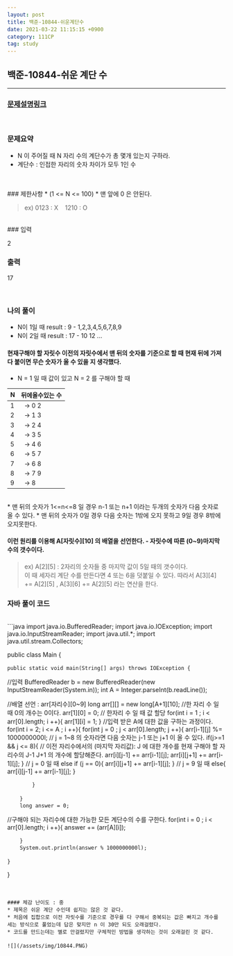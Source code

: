 ```yaml
---
layout: post
title: 백준-10844-쉬운계단수
date: 2021-03-22 11:15:15 +0900
category: 111CP
tag: study
---
```


## 백준-10844-쉬운 계단 수 

---
### [문제설명링크   ](https://www.acmicpc.net/problem/10844)
<br>  

### 문제요약
* N 이 주어질 때 N 자리 수의 계단수가 총 몇개 있는지 구하라.
* 계단수 : 인접한 자리의 숫자 차이가 모두 1인 수
<br>  



<br>
### 제한사항
* (1 <= N <= 100)
* 맨 앞에 0 은 안된다.   
 
> ex)  0123 :  X &nbsp;&nbsp;   1210 : O

<br>
### 입력

2

  

### 출력

17

<br>

### 나의 풀이<br>  

* N이 1일 때 result : 9 - 1,2,3,4,5,6,7,8,9
* N이 2일 때 result : 17 - 10 12 ... <br>
  
#### 현재구해야 할 자릿수 이전의 자릿수에서 맨 뒤의 숫자를 기준으로 할 때 현재 뒤에 가져다 붙이면 무슨 숫자가 올 수 있을 지 생각했다.<br>  


* N = 1 일 때 값이 있고 N = 2 를 구해야 할 때<br>  

|N|뒤에올수있는 수|
|----|-----------|
|1|&nbsp; -> 0 2|
|2|&nbsp; -> 1 3|
|3|&nbsp; -> 2 4|
|4|&nbsp; -> 3 5|
|5|&nbsp; -> 4 6|
|6|&nbsp; -> 5 7|
|7|&nbsp; -> 6 8|
|8|&nbsp; -> 7 9|
|9|&nbsp; -> 8|

<br>  
* 맨 뒤의 숫자가 1<=n<=8 일 경우 n-1 또는 n+1 이라는 두개의 숫자가 다음 숫자로 올 수 있다.
* 맨 뒤의 숫자가 0일 경우 다음 숫자는 1밖에 오지 못하고 9일 경우 8밖에 오지못한다.
<br>  

#### 이런 원리를 이용해 A[자릿수][10] 의 배열을 선언한다. - 자릿수에 따른 (0~9)마지막 수의 갯수이다.<br>  

> ex) A[2][5] :  2자리의 숫자들 중 마지막 값이 5일 때의 갯수이다.  <br>
> 이 때 세자리 계단 수를 만든다면 4 또는 6을 덧붙일 수 있다. 따라서 A[3][4] += A[2][5]  , A[3][6] += A[2][5] 라는 연산을 한다.
  
 




### 자바 풀이 코드  

<br>
```java
import java.io.BufferedReader;
import java.io.IOException;
import java.io.InputStreamReader;
import java.util.*;
import java.util.stream.Collectors;

public class Main {

    public static void main(String[] args) throws IOException {
//입력
        BufferedReader b = new BufferedReader(new InputStreamReader(System.in));
        int A = Integer.parseInt(b.readLine());

//배열 선언 : arr[자리수][0~9]
        long arr[][] = new long[A+1][10];
//한 자리 수 일 때 0의 개수는 0이다.
        arr[1][0] = 0;
// 한자리 수 일 때 값 할당
        for(int i = 1 ; i < arr[0].length; i ++){
            arr[1][i] = 1;
        }
//입력 받은 A에 대한 값을 구하는 과정이다.
        for(int i = 2; i <= A ; i ++){
            for(int j = 0 ; j < arr[0].length; j ++){
                arr[i-1][j] %= 1000000000l;
// j  = 1~8 의 숫자라면 다음 숫자는 j-1 또는 j+1 이 올 수 있다.
                if(j>=1 && j <= 8){
// 이전 자리수에서의 (마지막 자리값): J 에 대한 개수를 현재 구해야 할 자리수의  J-1 J+1 의 개수에 할당해준다.
                    arr[i][j-1] += arr[i-1][j];
                    arr[i][j+1] += arr[i-1][j];
                }
// j = 0 일 때 
                else if (j == 0){
                    arr[i][j+1] += arr[i-1][j];
                }
// j = 9 일 때
                else{
                    arr[i][j-1] += arr[i-1][j];
                }

            }

        }
        long answer = 0;
//구해야 되는 자리수에 대한 가능한 모든 계단수의 수를 구한다.
        for(int i = 0 ; i < arr[0].length; i ++){
            answer += (arr[A][i]);

        }
        System.out.println(answer % 1000000000l);
        
    }
}


```


#### 체감 난이도 : 중
* 제목은 쉬운 계단 수인데 쉽지는 않은 것 같다.
* 처음에 집합으로 이전 자릿수를 기준으로 경우를 다 구해서 중복되는 값은 빠지고 개수를 세는 방식으로 풀었는데 답은 맞지만 n 이 30만 되도 오래걸렸다.
* 코드를 만드는데는 별로 안걸렸지만 구체적인 방법을 생각하는 것이 오래걸린 것 같다.  

![](/assets/img/10844.PNG)
